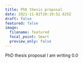 ```yaml
---
title: PhD thesis proposal
date: 2021-11-02T20:19:52.625Z
draft: false
featured: false
image:
  filename: featured
  focal_point: Smart
  preview_only: false
---
```

PhD thesis proposal I am writing 0.0
